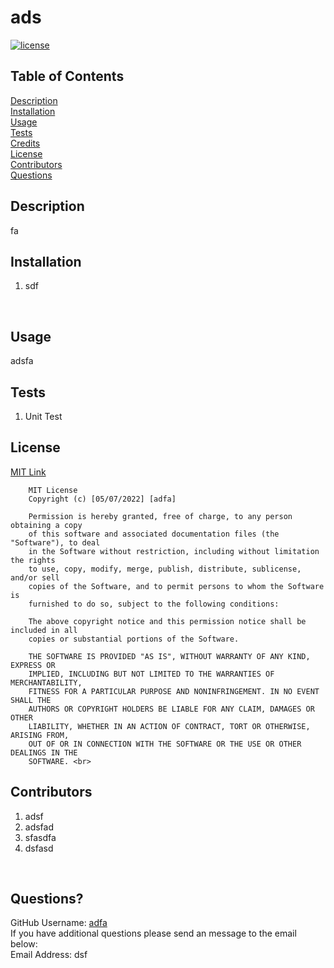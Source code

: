 # ads
[![license](https://img.shields.io/badge/license-MIT-blue)](https://shields.io)
## Table of Contents
[Description](#description)<br>
[Installation](#installation)<br>
[Usage](#usage)<br>
[Tests](#tests)<br>
[Credits](#credits)<br>
[License](#license)<br>
[Contributors](#contributors)<br>
[Questions](#questions)<br>
## Description
fa<br>
## Installation
<ol><li>sdf</li></ol><br>

## Usage
adsfa

## Tests
<ol><li>Unit Test</li> </ol>

## License <br>
[MIT Link](https://choosealicense.com/licenses/mit)

        MIT License
        Copyright (c) [05/07/2022] [adfa]
        
        Permission is hereby granted, free of charge, to any person obtaining a copy
        of this software and associated documentation files (the "Software"), to deal
        in the Software without restriction, including without limitation the rights
        to use, copy, modify, merge, publish, distribute, sublicense, and/or sell
        copies of the Software, and to permit persons to whom the Software is
        furnished to do so, subject to the following conditions:
        
        The above copyright notice and this permission notice shall be included in all
        copies or substantial portions of the Software.
        
        THE SOFTWARE IS PROVIDED "AS IS", WITHOUT WARRANTY OF ANY KIND, EXPRESS OR
        IMPLIED, INCLUDING BUT NOT LIMITED TO THE WARRANTIES OF MERCHANTABILITY,
        FITNESS FOR A PARTICULAR PURPOSE AND NONINFRINGEMENT. IN NO EVENT SHALL THE
        AUTHORS OR COPYRIGHT HOLDERS BE LIABLE FOR ANY CLAIM, DAMAGES OR OTHER
        LIABILITY, WHETHER IN AN ACTION OF CONTRACT, TORT OR OTHERWISE, ARISING FROM,
        OUT OF OR IN CONNECTION WITH THE SOFTWARE OR THE USE OR OTHER DEALINGS IN THE
        SOFTWARE. <br>

## Contributors
<ol><li>adsf</li> <li>adsfad</li> <li>sfasdfa</li> <li>dsfasd</li></ol><br>

## Questions?
GitHub Username: [adfa](https://github.com/adfa) <br>
If you have additional questions please send an message to the email below:<br>
Email Address: dsf
